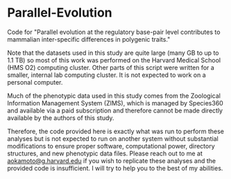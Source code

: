 # Parallel-Evolution
Code for "Parallel evolution at the regulatory base-pair level contributes to mammalian inter-specific differences in polygenic traits."

Note that the datasets used in this study are quite large (many GB to up to 1.1 TB) so most of this work was performed on the Harvard Medical School (HMS O2) computing cluster. Other parts of this script were written for a smaller, internal lab computing cluster. It is not expected to work on a personal computer.

Much of the phenotypic data used in this study comes from the Zoological Information Management System (ZIMS), which is managed by Species360 and available via a paid subscription and therefore cannot be made directly available by the authors of this study. 

Therefore, the code provided here is exactly what was run to perform these analyses but is not expected to run on another system without substantial modifications to ensure proper software, computational power, directory structures, and new phenotypic data files. Please reach out to me at aokamoto@g.harvard.edu if you wish to replicate these analyses and the provided code is insufficient. I will try to help you to the best of my abilities. 

